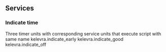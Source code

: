## Services
### Indicate time
Three timer units with corresponding service units that execute script with same name 
    kelevra.indicate_early
    kelevra.indicate_good
    kelevra.indicate_off
